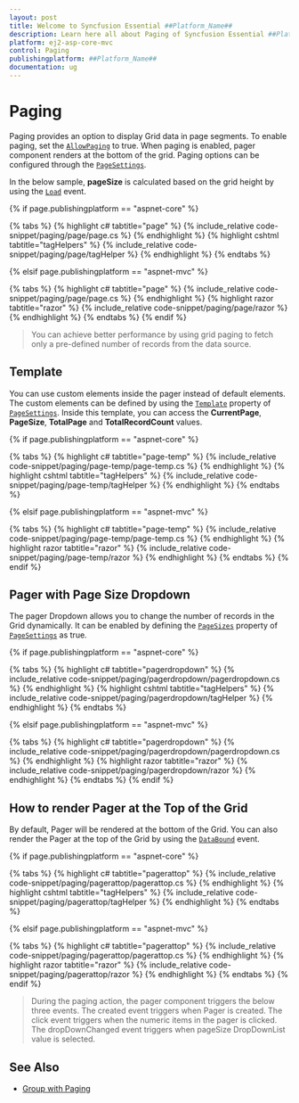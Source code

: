 ```yaml
---
layout: post
title: Welcome to Syncfusion Essential ##Platform_Name##
description: Learn here all about Paging of Syncfusion Essential ##Platform_Name## widgets based on HTML5 and jQuery.
platform: ej2-asp-core-mvc
control: Paging
publishingplatform: ##Platform_Name##
documentation: ug
---
```



# Paging

Paging provides an option to display Grid data in page segments. To enable paging, set the [`AllowPaging`](https://help.syncfusion.com/cr/aspnetcore-js2/Syncfusion.EJ2.Grids.Grid.html#Syncfusion_EJ2_Grids_Grid_AllowPaging) to true. When paging is enabled, pager component renders at the bottom of the grid.
Paging options can be configured through the [`PageSettings`](https://help.syncfusion.com/cr/aspnetcore-js2/Syncfusion.EJ2.Grids.GridPageSettings.html).

In the below sample, **pageSize** is calculated based on the grid height by using the [`Load`](https://help.syncfusion.com/cr/aspnetcore-js2/Syncfusion.EJ2.Grids.Grid.html#Syncfusion_EJ2_Grids_Grid_Load) event.

{% if page.publishingplatform == "aspnet-core" %}

{% tabs %}
{% highlight c# tabtitle="page" %}
{% include_relative code-snippet/paging/page/page.cs %}
{% endhighlight %}
{% highlight cshtml tabtitle="tagHelpers" %}
{% include_relative code-snippet/paging/page/tagHelper %}
{% endhighlight %}
{% endtabs %}

{% elsif page.publishingplatform == "aspnet-mvc" %}

{% tabs %}
{% highlight c# tabtitle="page" %}
{% include_relative code-snippet/paging/page/page.cs %}
{% endhighlight %}
{% highlight razor tabtitle="razor" %}
{% include_relative code-snippet/paging/page/razor %}
{% endhighlight %}
{% endtabs %}
{% endif %}



> You can achieve better performance by using grid paging to fetch only a pre-defined number of records from the data source.

## Template

You can use custom elements inside the pager instead of default elements.
The custom elements can be defined by using the [`Template`](https://help.syncfusion.com/cr/aspnetcore-js2/Syncfusion.EJ2.Grids.GridPageSettings.html#Syncfusion_EJ2_Grids_GridPageSettings_Template) property of [`PageSettings`](https://help.syncfusion.com/cr/aspnetcore-js2/Syncfusion.EJ2.Grids.GridPageSettings.html).
Inside this template, you can access the **CurrentPage**, **PageSize**, **TotalPage** and **TotalRecordCount** values.

{% if page.publishingplatform == "aspnet-core" %}

{% tabs %}
{% highlight c# tabtitle="page-temp" %}
{% include_relative code-snippet/paging/page-temp/page-temp.cs %}
{% endhighlight %}
{% highlight cshtml tabtitle="tagHelpers" %}
{% include_relative code-snippet/paging/page-temp/tagHelper %}
{% endhighlight %}
{% endtabs %}

{% elsif page.publishingplatform == "aspnet-mvc" %}

{% tabs %}
{% highlight c# tabtitle="page-temp" %}
{% include_relative code-snippet/paging/page-temp/page-temp.cs %}
{% endhighlight %}
{% highlight razor tabtitle="razor" %}
{% include_relative code-snippet/paging/page-temp/razor %}
{% endhighlight %}
{% endtabs %}
{% endif %}



## Pager with Page Size Dropdown

The pager Dropdown allows you to change the number of records in the Grid dynamically. It can be enabled by defining the [`PageSizes`](https://help.syncfusion.com/cr/aspnetcore-js2/Syncfusion.EJ2.Grids.GridPageSettings.html#Syncfusion_EJ2_Grids_GridPageSettings_PageSizes) property of [`PageSettings`](https://help.syncfusion.com/cr/aspnetcore-js2/Syncfusion.EJ2.Grids.GridPageSettings.html) as true.

{% if page.publishingplatform == "aspnet-core" %}

{% tabs %}
{% highlight c# tabtitle="pagerdropdown" %}
{% include_relative code-snippet/paging/pagerdropdown/pagerdropdown.cs %}
{% endhighlight %}
{% highlight cshtml tabtitle="tagHelpers" %}
{% include_relative code-snippet/paging/pagerdropdown/tagHelper %}
{% endhighlight %}
{% endtabs %}

{% elsif page.publishingplatform == "aspnet-mvc" %}

{% tabs %}
{% highlight c# tabtitle="pagerdropdown" %}
{% include_relative code-snippet/paging/pagerdropdown/pagerdropdown.cs %}
{% endhighlight %}
{% highlight razor tabtitle="razor" %}
{% include_relative code-snippet/paging/pagerdropdown/razor %}
{% endhighlight %}
{% endtabs %}
{% endif %}



## How to render Pager at the Top of the Grid

By default, Pager will be rendered at the bottom of the Grid. You can also render the Pager at the top of the Grid by using the [`DataBound`](https://help.syncfusion.com/cr/aspnetcore-js2/Syncfusion.EJ2.Grids.Grid.html#Syncfusion_EJ2_Grids_Grid_DataBound) event.

{% if page.publishingplatform == "aspnet-core" %}

{% tabs %}
{% highlight c# tabtitle="pagerattop" %}
{% include_relative code-snippet/paging/pagerattop/pagerattop.cs %}
{% endhighlight %}
{% highlight cshtml tabtitle="tagHelpers" %}
{% include_relative code-snippet/paging/pagerattop/tagHelper %}
{% endhighlight %}
{% endtabs %}

{% elsif page.publishingplatform == "aspnet-mvc" %}

{% tabs %}
{% highlight c# tabtitle="pagerattop" %}
{% include_relative code-snippet/paging/pagerattop/pagerattop.cs %}
{% endhighlight %}
{% highlight razor tabtitle="razor" %}
{% include_relative code-snippet/paging/pagerattop/razor %}
{% endhighlight %}
{% endtabs %}
{% endif %}



> During the paging action, the pager component triggers the below three events.
> The created event triggers when Pager is created.
> The click event triggers when the numeric items in the pager is clicked.
> The dropDownChanged event triggers when pageSize DropDownList value is selected.

## See Also

* [Group with Paging](./grouping##group-with-paging)
